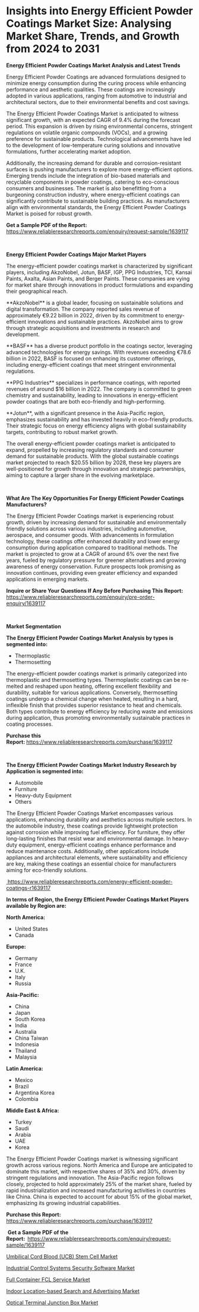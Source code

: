 <p><h1>Insights into Energy Efficient Powder Coatings Market Size: Analysing Market Share, Trends, and Growth from 2024 to 2031</h1></p><p><strong>Energy Efficient Powder Coatings Market Analysis and Latest Trends</strong></p>
<p><p>Energy Efficient Powder Coatings are advanced formulations designed to minimize energy consumption during the curing process while enhancing performance and aesthetic qualities. These coatings are increasingly adopted in various applications, ranging from automotive to industrial and architectural sectors, due to their environmental benefits and cost savings. </p><p>The Energy Efficient Powder Coatings Market is anticipated to witness significant growth, with an expected CAGR of 9.4% during the forecast period. This expansion is driven by rising environmental concerns, stringent regulations on volatile organic compounds (VOCs), and a growing preference for sustainable products. Technological advancements have led to the development of low-temperature curing solutions and innovative formulations, further accelerating market adoption.</p><p>Additionally, the increasing demand for durable and corrosion-resistant surfaces is pushing manufacturers to explore more energy-efficient options. Emerging trends include the integration of bio-based materials and recyclable components in powder coatings, catering to eco-conscious consumers and businesses. The market is also benefitting from a burgeoning construction industry, where energy-efficient coatings can significantly contribute to sustainable building practices. As manufacturers align with environmental standards, the Energy Efficient Powder Coatings Market is poised for robust growth.</p></p>
<p><strong>Get a Sample PDF of the Report:&nbsp;</strong> <a href="https://www.reliableresearchreports.com/enquiry/request-sample/1639117?utm_campaign=36&utm_medium=2&utm_source=Github&utm_content=ia&utm_term=07122024&utm_id=energy-efficient-powder-coatings">https://www.reliableresearchreports.com/enquiry/request-sample/1639117</a></p>
<p>&nbsp;</p>
<p><strong>Energy Efficient Powder Coatings Major Market Players</strong></p>
<p><p>The energy-efficient powder coatings market is characterized by significant players, including AkzoNobel, Jotun, BASF, IGP, PPG Industries, TCI, Kansai Paints, Axalta, Asian Paints, and Berger Paints. These companies are vying for market share through innovations in product formulations and expanding their geographical reach.</p><p>**AkzoNobel** is a global leader, focusing on sustainable solutions and digital transformation. The company reported sales revenue of approximately €9.22 billion in 2022, driven by its commitment to energy-efficient innovations and sustainable practices. AkzoNobel aims to grow through strategic acquisitions and investments in research and development.</p><p>**BASF** has a diverse product portfolio in the coatings sector, leveraging advanced technologies for energy savings. With revenues exceeding €78.6 billion in 2022, BASF is focused on enhancing its customer offerings, including energy-efficient coatings that meet stringent environmental regulations.</p><p>**PPG Industries** specializes in performance coatings, with reported revenues of around $16 billion in 2022. The company is committed to green chemistry and sustainability, leading to innovations in energy-efficient powder coatings that are both eco-friendly and high-performing.</p><p>**Jotun**, with a significant presence in the Asia-Pacific region, emphasizes sustainability and has invested heavily in eco-friendly products. Their strategic focus on energy efficiency aligns with global sustainability targets, contributing to robust market growth.</p><p>The overall energy-efficient powder coatings market is anticipated to expand, propelled by increasing regulatory standards and consumer demand for sustainable products. With the global sustainable coatings market projected to reach $20.55 billion by 2028, these key players are well-positioned for growth through innovation and strategic partnerships, aiming to capture a larger share in the evolving marketplace.</p></p>
<p>&nbsp;</p>
<p><strong>What Are The Key Opportunities For Energy Efficient Powder Coatings Manufacturers?</strong></p>
<p><p>The Energy Efficient Powder Coatings market is experiencing robust growth, driven by increasing demand for sustainable and environmentally friendly solutions across various industries, including automotive, aerospace, and consumer goods. With advancements in formulation technology, these coatings offer enhanced durability and lower energy consumption during application compared to traditional methods. The market is projected to grow at a CAGR of around 6% over the next five years, fueled by regulatory pressure for greener alternatives and growing awareness of energy conservation. Future prospects look promising as innovation continues, providing even greater efficiency and expanded applications in emerging markets.</p></p>
<p><strong>Inquire or Share Your Questions If Any Before Purchasing This Report:</strong> <a href="https://www.reliableresearchreports.com/enquiry/pre-order-enquiry/1639117?utm_campaign=36&utm_medium=2&utm_source=Github&utm_content=ia&utm_term=07122024&utm_id=energy-efficient-powder-coatings">https://www.reliableresearchreports.com/enquiry/pre-order-enquiry/1639117</a></p>
<p>&nbsp;</p>
<p><strong>Market Segmentation</strong></p>
<p><strong>The Energy Efficient Powder Coatings Market Analysis by types is segmented into:</strong></p>
<p><ul><li>Thermoplastic</li><li>Thermosetting</li></ul></p>
<p><p>The energy-efficient powder coatings market is primarily categorized into thermoplastic and thermosetting types. Thermoplastic coatings can be re-melted and reshaped upon heating, offering excellent flexibility and durability, suitable for various applications. Conversely, thermosetting coatings undergo a chemical change when heated, resulting in a hard, inflexible finish that provides superior resistance to heat and chemicals. Both types contribute to energy efficiency by reducing waste and emissions during application, thus promoting environmentally sustainable practices in coating processes.</p></p>
<p><strong>Purchase this Report:&nbsp;</strong><a href="https://www.reliableresearchreports.com/purchase/1639117?utm_campaign=36&utm_medium=2&utm_source=Github&utm_content=ia&utm_term=07122024&utm_id=energy-efficient-powder-coatings">https://www.reliableresearchreports.com/purchase/1639117</a></p>
<p>&nbsp;</p>
<p><strong>The Energy Efficient Powder Coatings Market Industry Research by Application is segmented into:</strong></p>
<p><ul><li>Automobile</li><li>Furniture</li><li>Heavy-duty Equipment</li><li>Others</li></ul></p>
<p><p>The Energy Efficient Powder Coatings Market encompasses various applications, enhancing durability and aesthetics across multiple sectors. In the automobile industry, these coatings provide lightweight protection against corrosion while improving fuel efficiency. For furniture, they offer long-lasting finishes that resist wear and environmental damage. In heavy-duty equipment, energy-efficient coatings enhance performance and reduce maintenance costs. Additionally, other applications include appliances and architectural elements, where sustainability and efficiency are key, making these coatings an essential choice for manufacturers aiming for eco-friendly solutions.</p></p>
<p><a href="https://www.reliableresearchreports.com/energy-efficient-powder-coatings-r1639117?utm_campaign=36&utm_medium=2&utm_source=Github&utm_content=ia&utm_term=07122024&utm_id=energy-efficient-powder-coatings">&nbsp;https://www.reliableresearchreports.com/energy-efficient-powder-coatings-r1639117</a></p>
<p><strong>In terms of Region, the Energy Efficient Powder Coatings Market Players available by Region are:</strong></p>
<p>
    <p> <strong> North America: </strong>
        <ul>
            <li>United States</li>
            <li>Canada</li>
        </ul>
        </p> 
    <p> <strong> Europe: </strong>
        <ul>
            <li>Germany</li>
            <li>France</li>
            <li>U.K.</li>
            <li>Italy</li>
            <li>Russia</li>
        </ul>
        </p> 
    <p> <strong> Asia-Pacific: </strong>
        <ul>
            <li>China</li>
            <li>Japan</li>
            <li>South Korea</li>
            <li>India</li>
            <li>Australia</li>
            <li>China Taiwan</li>
            <li>Indonesia</li>
            <li>Thailand</li>
            <li>Malaysia</li>
        </ul>
        </p> 
    <p> <strong> Latin America: </strong>
        <ul>
            <li>Mexico</li>
            <li>Brazil</li>
            <li>Argentina Korea</li>
            <li>Colombia</li>
        </ul>
        </p> 
    <p> <strong> Middle East & Africa: </strong>
        <ul>
            <li>Turkey</li>
            <li>Saudi</li>
            <li>Arabia</li>
            <li>UAE</li>
            <li>Korea</li>
        </ul>
    </p>
    </p>
<p><p>The Energy Efficient Powder Coatings market is witnessing significant growth across various regions. North America and Europe are anticipated to dominate this market, with respective shares of 35% and 30%, driven by stringent regulations and innovation. The Asia-Pacific region follows closely, projected to hold approximately 25% of the market share, fueled by rapid industrialization and increased manufacturing activities in countries like China. China is expected to account for about 15% of the global market, emphasizing its growing industrial capabilities.</p></p>
<p><strong>Purchase this Report: </strong><a href="https://www.reliableresearchreports.com/purchase/1639117?utm_campaign=36&utm_medium=2&utm_source=Github&utm_content=ia&utm_term=07122024&utm_id=energy-efficient-powder-coatings">https://www.reliableresearchreports.com/purchase/1639117</a></p>
<p>&nbsp;<strong>Get a Sample PDF of the Report:&nbsp;&nbsp;</strong><a href="https://www.reliableresearchreports.com/enquiry/request-sample/1639117?utm_campaign=36&utm_medium=2&utm_source=Github&utm_content=ia&utm_term=07122024&utm_id=energy-efficient-powder-coatings">https://www.reliableresearchreports.com/enquiry/request-sample/1639117</a></p>
<p><strong></strong></p>
<p><p><a href="https://github.com/SanjidaKhan901/Market-Research-Report-List-1/blob/main/umbilical-cord-blood-ucb-stem-cell-market.md?utm_campaign=36&utm_medium=2&utm_source=Github&utm_content=ia&utm_term=07122024&utm_id=energy-efficient-powder-coatings">Umbilical Cord Blood (UCB) Stem Cell Market</a></p><p><a href="https://www.linkedin.com/pulse/in-depth-market-analysis-industrial-control-systems-security-a2r6e?utm_campaign=36&utm_medium=2&utm_source=Github&utm_content=ia&utm_term=07122024&utm_id=energy-efficient-powder-coatings">Industrial Control Systems Security Software Market</a></p><p><a href="https://issuu.com/reportprime-2/docs/full-container-fcl-service-market-size-2030.pptx?utm_campaign=36&utm_medium=2&utm_source=Github&utm_content=ia&utm_term=07122024&utm_id=energy-efficient-powder-coatings">Full Container FCL Service Market</a></p><p><a href="https://www.linkedin.com/pulse/indoor-location-based-search-advertising-market-drivers-5bkzc?utm_campaign=36&utm_medium=2&utm_source=Github&utm_content=ia&utm_term=07122024&utm_id=energy-efficient-powder-coatings">Indoor Location-based Search and Advertising Market</a></p><p><a href="https://issuu.com/reportprime-2/docs/optical-terminal-junction-box-market-size-2030.ppt?utm_campaign=36&utm_medium=2&utm_source=Github&utm_content=ia&utm_term=07122024&utm_id=energy-efficient-powder-coatings">Optical Terminal Junction Box Market</a></p></p>